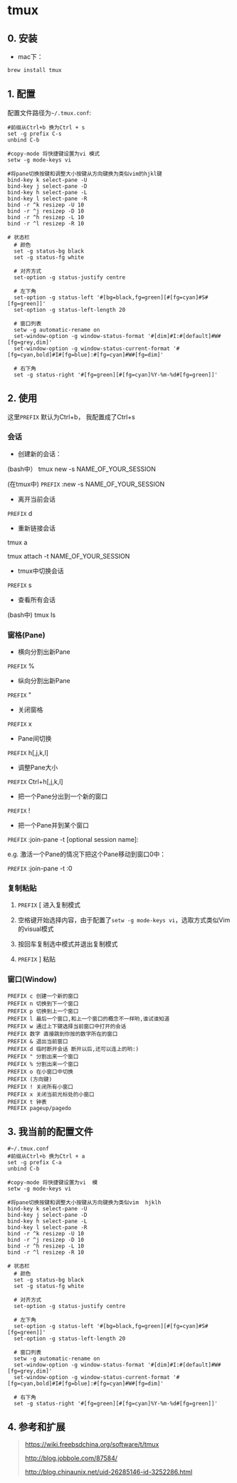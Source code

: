 # tmux

## 0. 安装

* mac下：
```bash
brew install tmux
```

## 1. 配置

配置文件路径为`~/.tmux.conf`:

```
#前缀从Ctrl+b 换为Ctrl + s
set -g prefix C-s
unbind C-b

#copy-mode 将快捷键设置为vi 模式
setw -g mode-keys vi

#将pane切换按键和调整大小按键从方向键换为类似vim的hjkl键
bind-key k select-pane -U
bind-key j select-pane -D
bind-key h select-pane -L
bind-key l select-pane -R
bind -r ^k resizep -U 10
bind -r ^j resizep -D 10
bind -r ^h resizep -L 10
bind -r ^l resizep -R 10

# 状态栏
  # 颜色
  set -g status-bg black
  set -g status-fg white

  # 对齐方式
  set-option -g status-justify centre

  # 左下角
  set-option -g status-left '#[bg=black,fg=green][#[fg=cyan]#S#[fg=green]]'
  set-option -g status-left-length 20

  # 窗口列表
  setw -g automatic-rename on
  set-window-option -g window-status-format '#[dim]#I:#[default]#W#[fg=grey,dim]'
  set-window-option -g window-status-current-format '#[fg=cyan,bold]#I#[fg=blue]:#[fg=cyan]#W#[fg=dim]'

  # 右下角
  set -g status-right '#[fg=green][#[fg=cyan]%Y-%m-%d#[fg=green]]'
```

## 2. 使用
这里`PREFIX` 默认为Ctrl+b， 我配置成了Ctrl+s

### 会话

* 创建新的会话：

(bash中）  tmux new -s NAME_OF_YOUR_SESSION



(在tmux中) `PREFIX` :new -s NAME_OF_YOUR_SESSION

* 离开当前会话

`PREFIX` d

* 重新链接会话

tmux a

tmux attach -t NAME_OF_YOUR_SESSION

* tmux中切换会话

`PREFIX` s

* 查看所有会话

(bash中) tmux ls


### 窗格(Pane)

* 横向分割出新Pane

`PREFIX` %

* 纵向分割出新Pane

`PREFIX` "

* 关闭窗格

`PREFIX` x

* Pane间切换

`PREFIX` h[,j,k,l]

* 调整Pane大小

`PREFIX` Ctrl+h[,j,k,l]

* 把一个Pane分出到一个新的窗口

`PREFIX` !

* 把一个Pane并到某个窗口

`PREFIX` :join-pane -t [optional session name]:<destination pane index>

e.g. 激活一个Pane的情况下把这个Pane移动到窗口0中：

`PREFIX` :join-pane -t :0


### 复制粘贴

1. `PREFIX` [ 进入复制模式

1. 空格键开始选择内容，由于配置了`setw -g mode-keys vi`，选取方式类似Vim的visual模式

1. 按回车复制选中模式并退出复制模式

1. `PREFIX` ] 粘贴


### 窗口(Window)

```
PREFIX c 创建一个新的窗口
PREFIX n 切换到下一个窗口
PREFIX p 切换到上一个窗口
PREFIX l 最后一个窗口,和上一个窗口的概念不一样哟,谁试谁知道
PREFIX w 通过上下键选择当前窗口中打开的会话
PREFIX 数字 直接跳到你按的数字所在的窗口
PREFIX & 退出当前窗口
PREFIX d 临时断开会话 断开以后,还可以连上的哟:)
PREFIX " 分割出来一个窗口
PREFIX % 分割出来一个窗口
PREFIX o 在小窗口中切换
PREFIX (方向键)
PREFIX ! 关闭所有小窗口
PREFIX x 关闭当前光标处的小窗口
PREFIX t 钟表
PREFIX pageup/pagedo
```


## 3. 我当前的配置文件

```
#~/.tmux.conf
#前缀从Ctrl+b 换为Ctrl + a
set -g prefix C-a
unbind C-b

#copy-mode 将快捷键设置为vi  模
setw -g mode-keys vi

#将pane切换按键和调整大小按键从方向键换为类似vim  hjklh
bind-key k select-pane -U
bind-key j select-pane -D
bind-key h select-pane -L
bind-key l select-pane -R
bind -r ^k resizep -U 10
bind -r ^j resizep -D 10
bind -r ^h resizep -L 10
bind -r ^l resizep -R 10

# 状态栏
  # 颜色
  set -g status-bg black
  set -g status-fg white

  # 对齐方式
  set-option -g status-justify centre

  # 左下角
  set-option -g status-left '#[bg=black,fg=green][#[fg=cyan]#S#[fg=green]]'
  set-option -g status-left-length 20

  # 窗口列表
  setw -g automatic-rename on
  set-window-option -g window-status-format '#[dim]#I:#[default]#W#[fg=grey,dim]'
  set-window-option -g window-status-current-format '#[fg=cyan,bold]#I#[fg=blue]:#[fg=cyan]#W#[fg=dim]'

  # 右下角
  set -g status-right '#[fg=green][#[fg=cyan]%Y-%m-%d#[fg=green]]'

```


## 4. 参考和扩展
> https://wiki.freebsdchina.org/software/t/tmux
>
> http://blog.jobbole.com/87584/
>
> http://blog.chinaunix.net/uid-26285146-id-3252286.html


